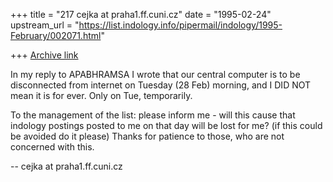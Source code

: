 +++
title = "217 cejka at praha1.ff.cuni.cz"
date = "1995-02-24"
upstream_url = "https://list.indology.info/pipermail/indology/1995-February/002071.html"

+++
[Archive link](https://list.indology.info/pipermail/indology/1995-February/002071.html)

In my reply to APABHRAMSA I wrote that our central computer is to be
disconnected from internet on Tuesday (28 Feb) morning, and I DID NOT mean
it is for ever. Only on Tue, temporarily.

To the management of the list:
please inform me - will this cause that indology postings posted to me on
that day will be lost for me? (if this could be avoided do it please)
Thanks for patience to those, who are not concerned with this.

-- 
cejka at praha1.ff.cuni.cz





